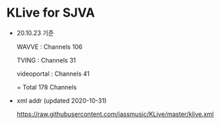 # KLive for SJVA

* 20.10.23 기준

   WAVVE : Channels 106
   
   TVING : Channels 31
   
   videoportal : Channels 41
   
   = Total 178 Channels

* xml addr (updated 2020-10-31)

  https://raw.githubusercontent.com/jassmusic/KLive/master/klive.xml


